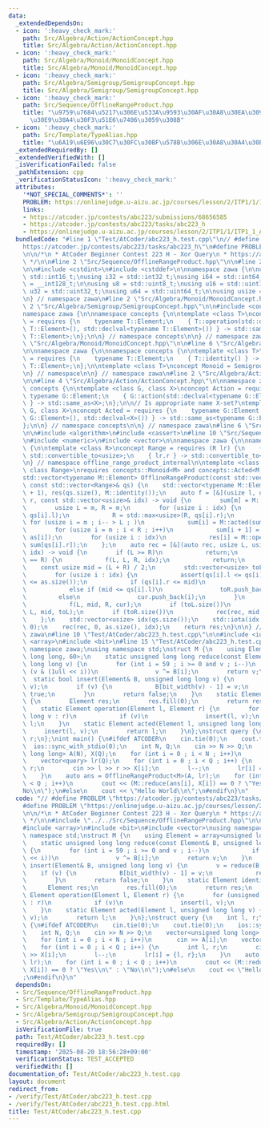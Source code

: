 ```yaml
---
data:
  _extendedDependsOn:
  - icon: ':heavy_check_mark:'
    path: Src/Algebra/Action/ActionConcept.hpp
    title: Src/Algebra/Action/ActionConcept.hpp
  - icon: ':heavy_check_mark:'
    path: Src/Algebra/Monoid/MonoidConcept.hpp
    title: Src/Algebra/Monoid/MonoidConcept.hpp
  - icon: ':heavy_check_mark:'
    path: Src/Algebra/Semigroup/SemigroupConcept.hpp
    title: Src/Algebra/Semigroup/SemigroupConcept.hpp
  - icon: ':heavy_check_mark:'
    path: Src/Sequence/OfflineRangeProduct.hpp
    title: "\u9759\u7684\u5217\u306E\u533A\u9593\u30AF\u30A8\u30EA\u3092\u30AA\u30D5\
      \u30E9\u30A4\u30F3\u51E6\u7406\u3059\u308B"
  - icon: ':heavy_check_mark:'
    path: Src/Template/TypeAlias.hpp
    title: "\u6A19\u6E96\u30C7\u30FC\u30BF\u578B\u306E\u30A8\u30A4\u30EA\u30A2\u30B9"
  _extendedRequiredBy: []
  _extendedVerifiedWith: []
  _isVerificationFailed: false
  _pathExtension: cpp
  _verificationStatusIcon: ':heavy_check_mark:'
  attributes:
    '*NOT_SPECIAL_COMMENTS*': ''
    PROBLEM: https://onlinejudge.u-aizu.ac.jp/courses/lesson/2/ITP1/1/ITP1_1_A
    links:
    - https://atcoder.jp/contests/abc223/submissions/68656585
    - https://atcoder.jp/contests/abc223/tasks/abc223_h
    - https://onlinejudge.u-aizu.ac.jp/courses/lesson/2/ITP1/1/ITP1_1_A
  bundledCode: "#line 1 \"Test/AtCoder/abc223_h.test.cpp\"\n// #define PROBLEM \"\
    https://atcoder.jp/contests/abc223/tasks/abc223_h\"\n#define PROBLEM \"https://onlinejudge.u-aizu.ac.jp/courses/lesson/2/ITP1/1/ITP1_1_A\"\
    \n\n/*\n * AtCoder Beginner Contest 223 H - Xor Query\n * https://atcoder.jp/contests/abc223/submissions/68656585\n\
    \ */\n\n#line 2 \"Src/Sequence/OfflineRangeProduct.hpp\"\n\n#line 2 \"Src/Template/TypeAlias.hpp\"\
    \n\n#include <cstdint>\n#include <cstddef>\n\nnamespace zawa {\n\nusing i16 =\
    \ std::int16_t;\nusing i32 = std::int32_t;\nusing i64 = std::int64_t;\nusing i128\
    \ = __int128_t;\n\nusing u8 = std::uint8_t;\nusing u16 = std::uint16_t;\nusing\
    \ u32 = std::uint32_t;\nusing u64 = std::uint64_t;\n\nusing usize = std::size_t;\n\
    \n} // namespace zawa\n#line 2 \"Src/Algebra/Monoid/MonoidConcept.hpp\"\n\n#line\
    \ 2 \"Src/Algebra/Semigroup/SemigroupConcept.hpp\"\n\n#include <concepts>\n\n\
    namespace zawa {\n\nnamespace concepts {\n\ntemplate <class T>\nconcept Semigroup\
    \ = requires {\n    typename T::Element;\n    { T::operation(std::declval<typename\
    \ T::Element>(), std::declval<typename T::Element>()) } -> std::same_as<typename\
    \ T::Element>;\n};\n\n} // namespace concepts\n\n} // namespace zawa\n#line 4\
    \ \"Src/Algebra/Monoid/MonoidConcept.hpp\"\n\n#line 6 \"Src/Algebra/Monoid/MonoidConcept.hpp\"\
    \n\nnamespace zawa {\n\nnamespace concepts {\n\ntemplate <class T>\nconcept Identitiable\
    \ = requires {\n    typename T::Element;\n    { T::identity() } -> std::same_as<typename\
    \ T::Element>;\n};\n\ntemplate <class T>\nconcept Monoid = Semigroup<T> and Identitiable<T>;\n\
    \n} // namespace\n\n} // namespace zawa\n#line 2 \"Src/Algebra/Action/ActionConcept.hpp\"\
    \n\n#line 4 \"Src/Algebra/Action/ActionConcept.hpp\"\n\nnamespace zawa {\n\nnamespace\
    \ concepts {\n\ntemplate <class G, class X>\nconcept Action = requires {\n   \
    \ typename G::Element;\n    { G::action(std::declval<typename G::Element>(), std::declval<X>())\
    \ } -> std::same_as<X>;\n};\n\n// Is appropriate name X-set?\ntemplate <class\
    \ G, class X>\nconcept Acted = requires {\n    typename G::Element;\n    { G::acted(std::declval<typename\
    \ G::Element>(), std::declval<X>()) } -> std::same_as<typename G::Element>;\n\
    };\n\n} // namespace concepts\n\n} // namespace zawa\n#line 6 \"Src/Sequence/OfflineRangeProduct.hpp\"\
    \n\n#include <algorithm>\n#include <cassert>\n#line 10 \"Src/Sequence/OfflineRangeProduct.hpp\"\
    \n#include <numeric>\n#include <vector>\n\nnamespace zawa {\n\nnamespace offline_range_product_internal\
    \ {\n\ntemplate <class R>\nconcept Range = requires (R lr) {\n    { lr.l } ->\
    \ std::convertible_to<usize>;\n    { lr.r } -> std::convertible_to<usize>;\n};\n\
    \n} // namespace offline_range_product_internal\n\ntemplate <class M, class S,\
    \ class Range>\nrequires concepts::Monoid<M> and concepts::Acted<M, S> and offline_range_product_internal::Range<Range>\n\
    std::vector<typename M::Element> OfflineRangeProduct(const std::vector<S>& as,\
    \ const std::vector<Range>& qs) {\n    std::vector<typename M::Element> sum(as.size()\
    \ + 1), res(qs.size(), M::identity());\n    auto f = [&](usize l, usize m, usize\
    \ r, const std::vector<usize>& idx) -> void {\n        sum[m] = M::identity();\n\
    \        usize L = m, R = m;\n        for (usize i : idx) {\n            L = std::min<usize>(L,\
    \ qs[i].l);\n            R = std::max<usize>(R, qs[i].r);\n        }\n       \
    \ for (usize i = m ; i-- > L ; )\n            sum[i] = M::acted(sum[i + 1], as[i]);\n\
    \        for (usize i = m ; i < R ; i++)\n            sum[i + 1] = M::acted(sum[i],\
    \ as[i]);\n        for (usize i : idx)\n            res[i] = M::operation(sum[qs[i].l],\
    \ sum[qs[i].r]);\n    };\n    auto rec = [&](auto rec, usize L, usize R, std::vector<usize>\
    \ idx) -> void {\n        if (L >= R)\n            return;\n        if (L + 1\
    \ == R) {\n            f(L, L, R, idx);\n            return;\n        }\n    \
    \    const usize mid = (L + R) / 2;\n        std::vector<usize> toL, toR, cur;\n\
    \        for (usize i : idx) {\n            assert(qs[i].l <= qs[i].r and qs[i].r\
    \ <= as.size());\n            if (qs[i].r <= mid)\n                toL.push_back(i);\n\
    \            else if (mid <= qs[i].l)\n                toR.push_back(i);\n   \
    \         else\n                cur.push_back(i);\n        }\n        if (cur.size())\n\
    \            f(L, mid, R, cur);\n        if (toL.size())\n            rec(rec,\
    \ L, mid, toL);\n        if (toR.size())\n            rec(rec, mid, R, toR);\n\
    \    };\n    std::vector<usize> idx(qs.size());\n    std::iota(idx.begin(), idx.end(),\
    \ 0);\n    rec(rec, 0, as.size(), idx);\n    return res;\n}\n\n} // namespace\
    \ zawa\n#line 10 \"Test/AtCoder/abc223_h.test.cpp\"\n\n#include <iostream>\n#include\
    \ <array>\n#include <bit>\n#line 15 \"Test/AtCoder/abc223_h.test.cpp\"\nusing\
    \ namespace zawa;\nusing namespace std;\nstruct M {\n    using Element = array<unsigned\
    \ long long, 60>;\n    static unsigned long long reduce(const Element& B, unsigned\
    \ long long v) {\n        for (int i = 59 ; i >= 0 and v ; i--)\n            if\
    \ (v & (1ull << i))\n                v ^= B[i];\n        return v;\n    }\n  \
    \  static bool insert(Element& B, unsigned long long v) {\n        v = reduce(B,\
    \ v);\n        if (v) {\n            B[bit_width(v) - 1] = v;\n            return\
    \ true;\n        }\n        return false;\n    }\n    static Element identity()\
    \ {\n        Element res;\n        res.fill(0);\n        return res;\n    }\n\
    \    static Element operation(Element l, Element r) {\n        for (unsigned long\
    \ long v : r)\n            if (v)\n                insert(l, v);\n        return\
    \ l;\n    }\n    static Element acted(Element l, unsigned long long v) {\n   \
    \     insert(l, v);\n        return l;\n    }\n};\nstruct query {\n    int l,\
    \ r;\n};\nint main() {\n#ifdef ATCODER\n    cin.tie(0);\n    cout.tie(0);\n  \
    \  ios::sync_with_stdio(0);\n    int N, Q;\n    cin >> N >> Q;\n    vector<unsigned\
    \ long long> A(N), X(Q);\n    for (int i = 0 ; i < N ; i++)\n       cin >> A[i];\n\
    \    vector<query> lr(Q);\n    for (int i = 0 ; i < Q ; i++) {\n        int l,\
    \ r;\n        cin >> l >> r >> X[i];\n        l--;\n        lr[i] = {l, r};\n\
    \    }\n    auto ans = OfflineRangeProduct<M>(A, lr);\n    for (int i = 0 ; i\
    \ < Q ; i++)\n        cout << (M::reduce(ans[i], X[i]) == 0 ? \"Yes\\n\" : \"\
    No\\n\");\n#else\n    cout << \"Hello World\\n\";\n#endif\n}\n"
  code: "// #define PROBLEM \"https://atcoder.jp/contests/abc223/tasks/abc223_h\"\n\
    #define PROBLEM \"https://onlinejudge.u-aizu.ac.jp/courses/lesson/2/ITP1/1/ITP1_1_A\"\
    \n\n/*\n * AtCoder Beginner Contest 223 H - Xor Query\n * https://atcoder.jp/contests/abc223/submissions/68656585\n\
    \ */\n\n#include \"../../Src/Sequence/OfflineRangeProduct.hpp\"\n\n#include <iostream>\n\
    #include <array>\n#include <bit>\n#include <vector>\nusing namespace zawa;\nusing\
    \ namespace std;\nstruct M {\n    using Element = array<unsigned long long, 60>;\n\
    \    static unsigned long long reduce(const Element& B, unsigned long long v)\
    \ {\n        for (int i = 59 ; i >= 0 and v ; i--)\n            if (v & (1ull\
    \ << i))\n                v ^= B[i];\n        return v;\n    }\n    static bool\
    \ insert(Element& B, unsigned long long v) {\n        v = reduce(B, v);\n    \
    \    if (v) {\n            B[bit_width(v) - 1] = v;\n            return true;\n\
    \        }\n        return false;\n    }\n    static Element identity() {\n  \
    \      Element res;\n        res.fill(0);\n        return res;\n    }\n    static\
    \ Element operation(Element l, Element r) {\n        for (unsigned long long v\
    \ : r)\n            if (v)\n                insert(l, v);\n        return l;\n\
    \    }\n    static Element acted(Element l, unsigned long long v) {\n        insert(l,\
    \ v);\n        return l;\n    }\n};\nstruct query {\n    int l, r;\n};\nint main()\
    \ {\n#ifdef ATCODER\n    cin.tie(0);\n    cout.tie(0);\n    ios::sync_with_stdio(0);\n\
    \    int N, Q;\n    cin >> N >> Q;\n    vector<unsigned long long> A(N), X(Q);\n\
    \    for (int i = 0 ; i < N ; i++)\n       cin >> A[i];\n    vector<query> lr(Q);\n\
    \    for (int i = 0 ; i < Q ; i++) {\n        int l, r;\n        cin >> l >> r\
    \ >> X[i];\n        l--;\n        lr[i] = {l, r};\n    }\n    auto ans = OfflineRangeProduct<M>(A,\
    \ lr);\n    for (int i = 0 ; i < Q ; i++)\n        cout << (M::reduce(ans[i],\
    \ X[i]) == 0 ? \"Yes\\n\" : \"No\\n\");\n#else\n    cout << \"Hello World\\n\"\
    ;\n#endif\n}\n"
  dependsOn:
  - Src/Sequence/OfflineRangeProduct.hpp
  - Src/Template/TypeAlias.hpp
  - Src/Algebra/Monoid/MonoidConcept.hpp
  - Src/Algebra/Semigroup/SemigroupConcept.hpp
  - Src/Algebra/Action/ActionConcept.hpp
  isVerificationFile: true
  path: Test/AtCoder/abc223_h.test.cpp
  requiredBy: []
  timestamp: '2025-08-20 18:56:28+09:00'
  verificationStatus: TEST_ACCEPTED
  verifiedWith: []
documentation_of: Test/AtCoder/abc223_h.test.cpp
layout: document
redirect_from:
- /verify/Test/AtCoder/abc223_h.test.cpp
- /verify/Test/AtCoder/abc223_h.test.cpp.html
title: Test/AtCoder/abc223_h.test.cpp
---
```

